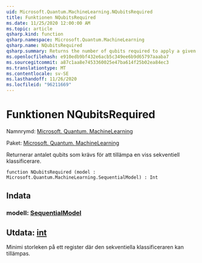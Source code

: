 ```yaml
---
uid: Microsoft.Quantum.MachineLearning.NQubitsRequired
title: Funktionen NQubitsRequired
ms.date: 11/25/2020 12:00:00 AM
ms.topic: article
qsharp.kind: function
qsharp.namespace: Microsoft.Quantum.MachineLearning
qsharp.name: NQubitsRequired
qsharp.summary: Returns the number of qubits required to apply a given sequential classifier.
ms.openlocfilehash: e910edb9bf432e6acb5c349ee6b9d65797aaaba7
ms.sourcegitcommit: a87c1aa8e7453360025e47ba614f25b02ea84ec3
ms.translationtype: MT
ms.contentlocale: sv-SE
ms.lasthandoff: 11/26/2020
ms.locfileid: "96211669"
---
```

# <a name="nqubitsrequired-function"></a>Funktionen NQubitsRequired

Namnrymd: [Microsoft. Quantum. MachineLearning](xref:Microsoft.Quantum.MachineLearning)

Paket: [Microsoft. Quantum. MachineLearning](https://nuget.org/packages/Microsoft.Quantum.MachineLearning)


Returnerar antalet qubits som krävs för att tillämpa en viss sekventiell klassificerare.

```qsharp
function NQubitsRequired (model : Microsoft.Quantum.MachineLearning.SequentialModel) : Int
```


## <a name="input"></a>Indata

### <a name="model--sequentialmodel"></a>modell: [SequentialModel](xref:Microsoft.Quantum.MachineLearning.SequentialModel)





## <a name="output--int"></a>Utdata: [int](xref:microsoft.quantum.lang-ref.int)

Minimi storleken på ett register där den sekventiella klassificeraren kan tillämpas.